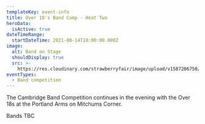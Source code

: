 ```yaml
---
templateKey: event-info
title: Over 18's Band Comp - Heat Two
heroData:
  isActive: true
dateTimeRange:
  startDateTime: 2021-08-14T18:00:00.000Z
image:
  alt: Band on Stage
  shouldDisplay: true
  src: >-
    https://res.cloudinary.com/strawberryfair/image/upload/v1587206750/Events/band-comp-jump_bbclzx.jpg
eventTypes:
  - Band competition
---
```

The Cambridge Band Competition continues in the evening with the Over 18s at the Portland Arms on Mitchums Corner.

Bands TBC
